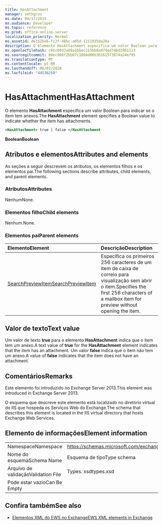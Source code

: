 ```yaml
---
title: HasAttachment
manager: sethgros
ms.date: 09/17/2015
ms.audience: Developer
ms.topic: reference
ms.prod: office-online-server
localization_priority: Normal
ms.assetid: de152be6-fc2f-48bc-a05d-1211935da20a
description: O elemento HasAttachment especifica um valor Boolean para indicar se o item tem anexos.
ms.openlocfilehash: c6bc0932a08a1bbec215bb8a974ed746d2961123
ms.sourcegitcommit: 88ec988f2bb67c1866d06b361615f3674a24e795
ms.translationtype: MT
ms.contentlocale: pt-BR
ms.lasthandoff: 06/03/2020
ms.locfileid: "44530258"
---
```

# <a name="hasattachment"></a><span data-ttu-id="8171c-103">HasAttachment</span><span class="sxs-lookup"><span data-stu-id="8171c-103">HasAttachment</span></span>

<span data-ttu-id="8171c-104">O elemento **HasAttachment** especifica um valor Boolean para indicar se o item tem anexos.</span><span class="sxs-lookup"><span data-stu-id="8171c-104">The **HasAttachment** element specifies a Boolean value to indicate whether the item has attachments.</span></span> 
  
```XML
<HasAttachment> true | false </HasAttachment
```

 <span data-ttu-id="8171c-105">**Boolean**</span><span class="sxs-lookup"><span data-stu-id="8171c-105">**Boolean**</span></span>
## <a name="attributes-and-elements"></a><span data-ttu-id="8171c-106">Atributos e elementos</span><span class="sxs-lookup"><span data-stu-id="8171c-106">Attributes and elements</span></span>

<span data-ttu-id="8171c-107">As seções a seguir descrevem os atributos, os elementos filhos e os elementos pai.</span><span class="sxs-lookup"><span data-stu-id="8171c-107">The following sections describe attributes, child elements, and parent elements.</span></span>
  
### <a name="attributes"></a><span data-ttu-id="8171c-108">Atributos</span><span class="sxs-lookup"><span data-stu-id="8171c-108">Attributes</span></span>

<span data-ttu-id="8171c-109">Nenhum</span><span class="sxs-lookup"><span data-stu-id="8171c-109">None.</span></span>
  
### <a name="child-elements"></a><span data-ttu-id="8171c-110">Elementos filho</span><span class="sxs-lookup"><span data-stu-id="8171c-110">Child elements</span></span>

<span data-ttu-id="8171c-111">Nenhum.</span><span class="sxs-lookup"><span data-stu-id="8171c-111">None.</span></span>
  
### <a name="parent-elements"></a><span data-ttu-id="8171c-112">Elementos pai</span><span class="sxs-lookup"><span data-stu-id="8171c-112">Parent elements</span></span>

|<span data-ttu-id="8171c-113">**Elemento**</span><span class="sxs-lookup"><span data-stu-id="8171c-113">**Element**</span></span>|<span data-ttu-id="8171c-114">**Descrição**</span><span class="sxs-lookup"><span data-stu-id="8171c-114">**Description**</span></span>|
|:-----|:-----|
|[<span data-ttu-id="8171c-115">SearchPreviewItem</span><span class="sxs-lookup"><span data-stu-id="8171c-115">SearchPreviewItem</span></span>](searchpreviewitem.md) <br/> |<span data-ttu-id="8171c-116">Especifica os primeiros 256 caracteres de um item de caixa de correio para visualização sem abrir o item.</span><span class="sxs-lookup"><span data-stu-id="8171c-116">Specifies the first 256 characters of a mailbox item for preview without opening the item.</span></span>  <br/> |
   
## <a name="text-value"></a><span data-ttu-id="8171c-117">Valor de texto</span><span class="sxs-lookup"><span data-stu-id="8171c-117">Text value</span></span>

<span data-ttu-id="8171c-118">Um valor de texto **true** para o elemento **HasAttachment** indica que o item tem um anexo.</span><span class="sxs-lookup"><span data-stu-id="8171c-118">A text value of **true** for the **HasAttachment** element indicates that the item has an attachment.</span></span> <span data-ttu-id="8171c-119">Um valor **false** indica que o item não tem um anexo.</span><span class="sxs-lookup"><span data-stu-id="8171c-119">A value of **false** indicates that the item does not have an attachment.</span></span> 
  
## <a name="remarks"></a><span data-ttu-id="8171c-120">Comentários</span><span class="sxs-lookup"><span data-stu-id="8171c-120">Remarks</span></span>

<span data-ttu-id="8171c-121">Este elemento foi introduzido no Exchange Server 2013.</span><span class="sxs-lookup"><span data-stu-id="8171c-121">This element was introduced in Exchange Server 2013.</span></span>
  
<span data-ttu-id="8171c-122">O esquema que descreve este elemento está localizado no diretório virtual do IIS que hospeda os Serviços Web do Exchange.</span><span class="sxs-lookup"><span data-stu-id="8171c-122">The schema that describes this element is located in the IIS virtual directory that hosts Exchange Web Services.</span></span>
  
## <a name="element-information"></a><span data-ttu-id="8171c-123">Elemento de informações</span><span class="sxs-lookup"><span data-stu-id="8171c-123">Element information</span></span>

|||
|:-----|:-----|
|<span data-ttu-id="8171c-124">Namespace</span><span class="sxs-lookup"><span data-stu-id="8171c-124">Namespace</span></span>  <br/> |https://schemas.microsoft.com/exchange/services/2006/types  <br/> |
|<span data-ttu-id="8171c-125">Nome do esquema</span><span class="sxs-lookup"><span data-stu-id="8171c-125">Schema Name</span></span>  <br/> |<span data-ttu-id="8171c-126">Esquema de tipo</span><span class="sxs-lookup"><span data-stu-id="8171c-126">Type schema</span></span>  <br/> |
|<span data-ttu-id="8171c-127">Arquivo de validação</span><span class="sxs-lookup"><span data-stu-id="8171c-127">Validation File</span></span>  <br/> |<span data-ttu-id="8171c-128">Types. xsd</span><span class="sxs-lookup"><span data-stu-id="8171c-128">types.xsd</span></span>  <br/> |
|<span data-ttu-id="8171c-129">Pode estar vazio</span><span class="sxs-lookup"><span data-stu-id="8171c-129">Can Be Empty</span></span>  <br/> ||
   
## <a name="see-also"></a><span data-ttu-id="8171c-130">Confira também</span><span class="sxs-lookup"><span data-stu-id="8171c-130">See also</span></span>



- [<span data-ttu-id="8171c-131">Elementos XML do EWS no Exchange</span><span class="sxs-lookup"><span data-stu-id="8171c-131">EWS XML elements in Exchange</span></span>](ews-xml-elements-in-exchange.md)


